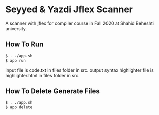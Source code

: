 # Seyyed & Yazdi Jflex Scanner
A scanner with jflex for compiler course in Fall 2020 at Shahid Beheshti university.

## How To Run

```bash
$ . ./app.sh
$ app run
```

input file is code.txt in files folder in src. output syntax highlighter file is highlighter.html in files folder in src.

## How To Delete Generate Files

```bash
$ . ./app.sh
$ app delete
```
